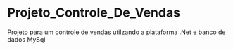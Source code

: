 # Projeto_Controle_De_Vendas
 Projeto para um controle de vendas utilzando a plataforma .Net e banco de dados MySql
